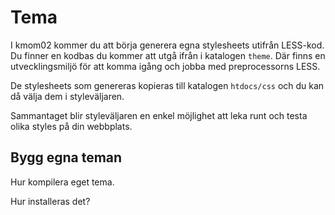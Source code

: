 Tema
=========================

I kmom02 kommer du att börja generera egna stylesheets utifrån LESS-kod. Du finner en kodbas du kommer att utgå ifrån i katalogen `theme`. Där finns en utvecklingsmiljö för att komma igång och jobba med preprocessorns LESS.

De stylesheets som genereras kopieras till katalogen `htdocs/css` och du kan då välja dem i styleväljaren.

Sammantaget blir styleväljaren en enkel möjlighet att leka runt och testa olika styles på din webbplats.



Bygg egna teman
-------------------------

Hur kompilera eget tema.

Hur installeras det?
